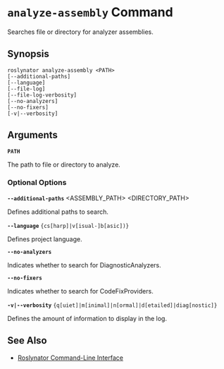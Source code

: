 
# `analyze-assembly` Command

Searches file or directory for analyzer assemblies.

## Synopsis

```shell
roslynator analyze-assembly <PATH>
[--additional-paths]
[--language]
[--file-log]
[--file-log-verbosity]
[--no-analyzers]
[--no-fixers]
[-v|--verbosity]
```

## Arguments

**`PATH`**

The path to file or directory to analyze.

### Optional Options

**`--additional-paths`** <ASSEMBLY_PATH> <DIRECTORY_PATH>

Defines additional paths to search.

**`--language`** `{cs[harp]|v[isual-]b[asic])}`

Defines project language.

**`--no-analyzers`**

Indicates whether to search for DiagnosticAnalyzers.

**`--no-fixers`**

Indicates whether to search for CodeFixProviders.

**`-v|--verbosity`** `{q[uiet]|m[inimal]|n[ormal]|d[etailed]|diag[nostic]}`

Defines the amount of information to display in the log.

## See Also

* [Roslynator Command-Line Interface](README.md)

